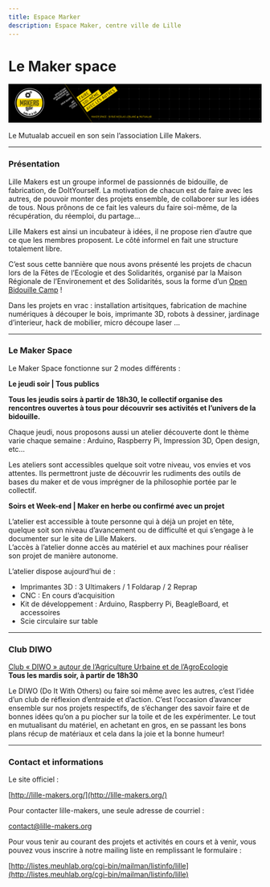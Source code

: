 ```yaml
---
title: Espace Marker 
description: Espace Maker, centre ville de Lille 
---
```



# Le Maker space

![banniere lille makers](images/makers/banniere-lille-makers.png)

Le Mutualab accueil en son sein l’association Lille Makers.

---
### Présentation

Lille Makers est un groupe informel de passionnés de bidouille, de fabrication, de DoItYourself. La motivation de chacun est de faire avec les autres, de pouvoir monter des projets ensemble, de collaborer sur les idées de tous. Nous prônons de ce fait les valeurs du faire soi-même, de la récupération, du réemploi, du partage…

Lille Makers est ainsi un incubateur à idées, il ne propose rien d’autre que ce que les membres proposent. Le côté informel en fait une structure totalement libre.

C’est sous cette bannière que nous avons présenté les projets de chacun lors de la Fêtes de l’Ecologie et des Solidarités, organisé par la Maison Régionale de l’Environement et des Solidarités, sous la forme d’un [Open Bidouille Camp](http://lille-makers.org/2015/06/open-bidouille-camp-lille-3/) !

Dans les projets en vrac : installation artisitques, fabrication de machine numériques à découper le bois, imprimante 3D, robots à dessiner, jardinage d’interieur, hack de mobilier, micro découpe laser …

---
### Le Maker Space

Le Maker Space fonctionne sur 2 modes différents :

**Le jeudi soir | Tous publics**

**Tous les jeudis soirs à partir de 18h30, le collectif organise des rencontres ouvertes à tous pour découvrir ses activités et l’univers de la bidouille.**

Chaque jeudi, nous proposons aussi un atelier découverte dont le thème varie chaque semaine : Arduino, Raspberry Pi, Impression 3D, Open design, etc…

Les ateliers sont accessibles quelque soit votre niveau, vos envies et vos attentes. Ils permettront juste de découvrir les rudiments des outils de bases du maker et de vous imprégner de la philosophie portée par le collectif.

**Soirs et Week-end | Maker en herbe ou confirmé avec un projet**

L’atelier est accessible à toute personne qui à déjà un projet en tête, quelque soit son niveau d’avancement ou de difficulté et qui s’engage à le documenter sur le site de Lille Makers.  
L’accès à l’atelier donne accès au matériel et aux machines pour réaliser son projet de manière autonome.

L’atelier dispose aujourd’hui de :

- Imprimantes 3D : 3 Ultimakers / 1 Foldarap / 2 Reprap
- CNC : En cours d’acquisition
- Kit de développement : Arduino, Raspberry Pi, BeagleBoard, et accessoires
- Scie circulaire sur table

___
### Club DIWO

[Club « DIWO » autour de l’Agriculture Urbaine et de l’AgroEcologie](http://lille-makers.org/2014/03/club-diwo-autour-de-lagriculture-urbaine-et-de-lagroecologie/)  
**Tous les mardis soir, à partir de 18h30**

Le DIWO (Do It With Others) ou faire soi même avec les autres, c’est l’idée d’un club de réflexion d’entraide et d’action. C’est l’occasion d’avancer ensemble sur nos projets respectifs, de s’échanger des savoir faire et de bonnes idées qu’on a pu piocher sur la toile et de les expérimenter. Le tout en mutualisant du matériel, en achetant en gros, en se passant les bons plans récup de matériaux et cela dans la joie et la bonne humeur!

___
### Contact et informations

Le site officiel :

[http://lille-makers.org/](http://lille-makers.org/)

Pour contacter lille-makers, une seule adresse de courriel :

[contact@lille-makers.org](mailto:contact@lille-makers.org)

Pour vous tenir au courant des projets et activités en cours et à venir, vous pouvez vous inscrire à notre mailing liste en remplissant le formulaire :

[http://listes.meuhlab.org/cgi-bin/mailman/listinfo/lille](http://listes.meuhlab.org/cgi-bin/mailman/listinfo/lille)